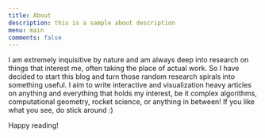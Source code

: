 ```yaml
---
title: About
description: this is a sample about description
menu: main
comments: false
---
```


I am extremely inquisitive by nature and am always deep into research on things that interest me, often taking the place of actual work. So I have decided to start this blog and turn those random research spirals into something useful. I aim to write interactive and visualization heavy articles on anything and everything that holds my interest, be it complex algorithms, computational geometry, rocket science, or anything in between! If you like what you see, do stick around :)

Happy reading!
